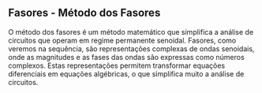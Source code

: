 ## Fasores - Método dos Fasores

O método dos fasores é um método matemático que simplifica a análise de circuitos que operam em regime permanente senoidal. Fasores, como veremos na sequência, são representações complexas de ondas senoidais, onde as magnitudes e as fases das ondas são expressas como números complexos. Estas representações permitem transformar equações diferenciais em equações algébricas, o que simplifica muito a análise de circuitos.
